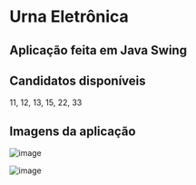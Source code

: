 # Urna Eletrônica
## Aplicação feita em Java Swing

## Candidatos disponíveis
11, 12, 13, 15, 22, 33

## Imagens da aplicação
![image](https://user-images.githubusercontent.com/4259203/205361671-52734e4a-bb18-43df-b32a-7accdad7a708.png)

![image](https://user-images.githubusercontent.com/4259203/205361560-edd0fb9c-3c26-490b-ac28-7ead57ead44a.png)
